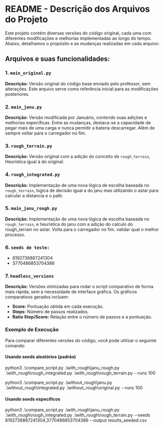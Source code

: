 # README - Descrição dos Arquivos do Projeto

Este projeto contém diversas versões do código original, cada uma com diferentes modificações e melhorias implementadas ao longo do tempo. Abaixo, detalhamos o propósito e as mudanças realizadas em cada arquivo:

## Arquivos e suas funcionalidades:

### 1. `main_original.py`
**Descrição:** Versão original do código base enviado pelo professor, sem alterações. Este arquivo serve como referência inicial para as modificações posteriores.

### 2. `main_janu.py`
**Descrição:** Versão modificada por Januário, contendo suas adições e melhorias específicas. Entre as mudanças, destaca-se a capacidade de pegar mais de uma carga e nunca permitir a bateria descarregar. Além de sempre voltar para o carregador no fim.

### 3. `rough_terrain.py`
**Descrição:** Versão original com a adição do conceito de `rough_terrain`, Heurística igual à do original.

### 4. `rough_integrated.py`
**Descrição:** Implementação de uma nova lógica de escolha baseada no `rough_terrain`, logica de decisão igual a do janu mas utilizando o astar para calcular a distancia e o path.

### 5. `main_janu_rough.py`
**Descrição:** Implementação de uma nova lógica de escolha baseada no `rough_terrain`, e heuristica do janu com a adição do calculo do rough_terrain no astar. Volta para o carregador no fim. validar qual o melhor processo.

### 6. `seeds de teste:`
  - 8192736887241304
  - 3770486853704386

### 7. `headless_versions`
**Descrição:** Versões otimizadas para rodar o script comparativo de forma mais rápida, sem a necessidade de interface gráfica. Os gráficos comparativos gerados incluem:
  - **Score:** Pontuação obtida em cada execução.
  - **Steps:** Número de passos realizados.
  - **Ratio Step/Score:** Relação entre o número de passos e a pontuação.
  ### Exemplo de Execução

  Para comparar diferentes versões do código, você pode utilizar o seguinte comando:

  #### Usando seeds aleatórios (padrão)
  python3 .\compare_script.py .\with_rough\janu_rough.py .\with_rough\rough_integrated.py .\with_rough\rough_terrain.py --runs 100

  python3 .\compare_script.py .\without_rough\janu.py .\without_rough\integrated.py .\without_rough\original.py --runs 100 

  #### Usando seeds específicos
  python3 .\compare_script.py .\with_rough\janu_rough.py .\with_rough\rough_integrated.py .\with_rough\rough_terrain.py --seeds 8192736887241304,3770486853704386 --output results_seeded.csv

